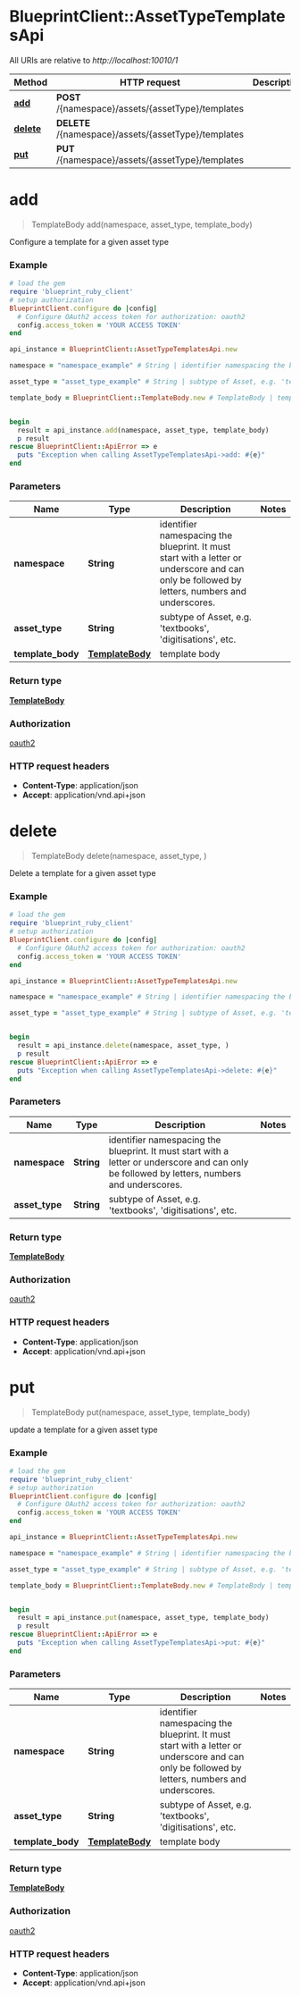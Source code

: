 # BlueprintClient::AssetTypeTemplatesApi

All URIs are relative to *http://localhost:10010/1*

Method | HTTP request | Description
------------- | ------------- | -------------
[**add**](AssetTypeTemplatesApi.md#add) | **POST** /{namespace}/assets/{assetType}/templates | 
[**delete**](AssetTypeTemplatesApi.md#delete) | **DELETE** /{namespace}/assets/{assetType}/templates | 
[**put**](AssetTypeTemplatesApi.md#put) | **PUT** /{namespace}/assets/{assetType}/templates | 


# **add**
> TemplateBody add(namespace, asset_type, template_body)



Configure a template for a given asset type

### Example
```ruby
# load the gem
require 'blueprint_ruby_client'
# setup authorization 
BlueprintClient.configure do |config|
  # Configure OAuth2 access token for authorization: oauth2
  config.access_token = 'YOUR ACCESS TOKEN'
end

api_instance = BlueprintClient::AssetTypeTemplatesApi.new

namespace = "namespace_example" # String | identifier namespacing the blueprint. It must start with a letter or underscore and can only be followed by letters, numbers and underscores.

asset_type = "asset_type_example" # String | subtype of Asset, e.g. 'textbooks', 'digitisations', etc.

template_body = BlueprintClient::TemplateBody.new # TemplateBody | template body


begin
  result = api_instance.add(namespace, asset_type, template_body)
  p result
rescue BlueprintClient::ApiError => e
  puts "Exception when calling AssetTypeTemplatesApi->add: #{e}"
end
```

### Parameters

Name | Type | Description  | Notes
------------- | ------------- | ------------- | -------------
 **namespace** | **String**| identifier namespacing the blueprint. It must start with a letter or underscore and can only be followed by letters, numbers and underscores. | 
 **asset_type** | **String**| subtype of Asset, e.g. &#39;textbooks&#39;, &#39;digitisations&#39;, etc. | 
 **template_body** | [**TemplateBody**](TemplateBody.md)| template body | 

### Return type

[**TemplateBody**](TemplateBody.md)

### Authorization

[oauth2](../README.md#oauth2)

### HTTP request headers

 - **Content-Type**: application/json
 - **Accept**: application/vnd.api+json



# **delete**
> TemplateBody delete(namespace, asset_type, )



Delete a template for a given asset type

### Example
```ruby
# load the gem
require 'blueprint_ruby_client'
# setup authorization 
BlueprintClient.configure do |config|
  # Configure OAuth2 access token for authorization: oauth2
  config.access_token = 'YOUR ACCESS TOKEN'
end

api_instance = BlueprintClient::AssetTypeTemplatesApi.new

namespace = "namespace_example" # String | identifier namespacing the blueprint. It must start with a letter or underscore and can only be followed by letters, numbers and underscores.

asset_type = "asset_type_example" # String | subtype of Asset, e.g. 'textbooks', 'digitisations', etc.


begin
  result = api_instance.delete(namespace, asset_type, )
  p result
rescue BlueprintClient::ApiError => e
  puts "Exception when calling AssetTypeTemplatesApi->delete: #{e}"
end
```

### Parameters

Name | Type | Description  | Notes
------------- | ------------- | ------------- | -------------
 **namespace** | **String**| identifier namespacing the blueprint. It must start with a letter or underscore and can only be followed by letters, numbers and underscores. | 
 **asset_type** | **String**| subtype of Asset, e.g. &#39;textbooks&#39;, &#39;digitisations&#39;, etc. | 

### Return type

[**TemplateBody**](TemplateBody.md)

### Authorization

[oauth2](../README.md#oauth2)

### HTTP request headers

 - **Content-Type**: application/json
 - **Accept**: application/vnd.api+json



# **put**
> TemplateBody put(namespace, asset_type, template_body)



update a template for a given asset type

### Example
```ruby
# load the gem
require 'blueprint_ruby_client'
# setup authorization 
BlueprintClient.configure do |config|
  # Configure OAuth2 access token for authorization: oauth2
  config.access_token = 'YOUR ACCESS TOKEN'
end

api_instance = BlueprintClient::AssetTypeTemplatesApi.new

namespace = "namespace_example" # String | identifier namespacing the blueprint. It must start with a letter or underscore and can only be followed by letters, numbers and underscores.

asset_type = "asset_type_example" # String | subtype of Asset, e.g. 'textbooks', 'digitisations', etc.

template_body = BlueprintClient::TemplateBody.new # TemplateBody | template body


begin
  result = api_instance.put(namespace, asset_type, template_body)
  p result
rescue BlueprintClient::ApiError => e
  puts "Exception when calling AssetTypeTemplatesApi->put: #{e}"
end
```

### Parameters

Name | Type | Description  | Notes
------------- | ------------- | ------------- | -------------
 **namespace** | **String**| identifier namespacing the blueprint. It must start with a letter or underscore and can only be followed by letters, numbers and underscores. | 
 **asset_type** | **String**| subtype of Asset, e.g. &#39;textbooks&#39;, &#39;digitisations&#39;, etc. | 
 **template_body** | [**TemplateBody**](TemplateBody.md)| template body | 

### Return type

[**TemplateBody**](TemplateBody.md)

### Authorization

[oauth2](../README.md#oauth2)

### HTTP request headers

 - **Content-Type**: application/json
 - **Accept**: application/vnd.api+json



